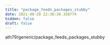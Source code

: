 ```yaml
---
title: "package_feeds_packages_stubby"
date: 2021-06-20 22:36:26.338774
hidden: false
draft: false
---
```


ath79/generic/package_feeds_packages_stubby

